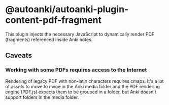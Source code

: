 # @autoanki/autoanki-plugin-content-pdf-fragment

This plugin injects the necessary JavaScript to dynamically render PDF (fragments) referenced inside Anki notes.

## Caveats

### Working with some PDFs requires access to the Internet

Rendering of legacy PDF with non-latin characters requires cmaps. It's a lot of assets to move to mvoe in the Anki media folder and the PDF rendering engine (PDF.js) expects them to be grouped in a folder, but Anki doesn't support folders in the media folder.
